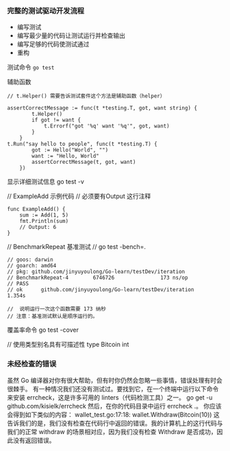 ### 完整的测试驱动开发流程
- 编写测试
- 编写最少量的代码让测试运行并检查输出
- 编写足够的代码使测试通过
- 重构

测试命令 `go test`

辅助函数
```
// t.Helper() 需要告诉测试套件这个方法是辅助函数（helper）

assertCorrectMessage := func(t *testing.T, got, want string) {
		t.Helper()
		if got != want {
			t.Errorf("got '%q' want '%q'", got, want)
		}
	}
t.Run("say hello to people", func(t *testing.T) {
		got := Hello("World", "")
		want := "Hello, World"
		assertCorrectMessage(t, got, want)
	})
```

显示详细测试信息
go test -v

// ExampleAdd 示例代码
// 必须要有Output 这行注释
```
func ExampleAdd() {
	sum := Add(1, 5)
	fmt.Println(sum)
	// Output: 6
}
```


// BenchmarkRepeat 基准测试
// go test -bench=.
```
// goos: darwin
// goarch: amd64
// pkg: github.com/jinyuyoulong/Go-learn/testDev/iteration
// BenchmarkRepeat-4        6746726               173 ns/op
// PASS
// ok      github.com/jinyuyoulong/Go-learn/testDev/iteration      1.354s

//  说明运行一次这个函数需要 173 纳秒
// 注意：基准测试默认是顺序运行的。
```
覆盖率命令
go test -cover

// 使用类型别名具有可描述性
type Bitcoin int

### 未经检查的错误
虽然 Go 编译器对你有很大帮助，但有时你仍然会忽略一些事情，错误处理有时会很棘手。
有一种情况我们还没有测试过。要找到它，在一个终端中运行以下命令来安装 errcheck，这是许多可用的 linters（代码检测工具）之一。
go get -u github.com/kisielk/errcheck
然后，在你的代码目录中运行 errcheck .。
你应该会得到如下类似的内容：
wallet_test.go:17:18: wallet.Withdraw(Bitcoin(10))
这告诉我们的是，我们没有检查在代码行中返回的错误。我的计算机上的这行代码与我们的正常 withdraw 的场景相对应，因为我们没有检查 Withdraw 是否成功，因此没有返回错误。
